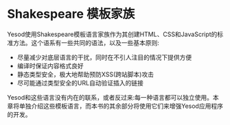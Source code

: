 # Shakespeare 模板家族

Yesod使用Shakespeare模板语言家族作为其创建HTML、CSS和JavaScript的标准方法。这个语系有一些共同的语法，以及一些基本原则:

- 尽量减少对底层语言的干扰，同时在不引人注目的情况下提供方便
- 编译时保证内容格式良好
- 静态类型安全，极大地帮助预防XSS(跨站脚本)攻击
- 尽可能通过类型安全的URL自动验证插入的链接

Yesod和这些语言没有内在的联系，或者反过来:每一种语言都可以独立使用。本章将单独介绍这些模板语言，而本书的其余部分将使用它们来增强Yesod应用程序的开发。